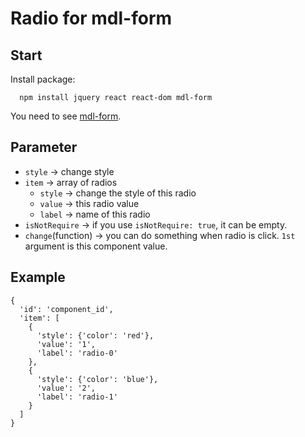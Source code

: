 # Radio for mdl-form

## Start

Install package:
```
  npm install jquery react react-dom mdl-form
```

You need to see [mdl-form](https://github.com/HsuTing/mdl-form.git).

## Parameter

- `style` -> change style
- `item` -> array of radios
  * `style` -> change the style of this radio
  * `value` -> this radio value
  * `label` -> name of this radio
- `isNotRequire` -> if you use `isNotRequire: true`, it can be empty.
- `change`(function) -> you can do something when radio is click. `1st` argument is this component value.

## Example

```
{   
  'id': 'component_id',
  'item': [
    {
      'style': {'color': 'red'},
      'value': '1',
      'label': 'radio-0'
    },
    {
      'style': {'color': 'blue'},
      'value': '2',
      'label': 'radio-1'
    }
  ]
}
```
